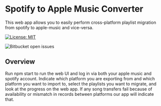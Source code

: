 # Spotify to Apple Music Converter

This web app allows you to easily perform cross-platform playlist migration from spotify to apple-music and vice-versa.

[![License: MIT](https://img.shields.io/badge/License-MIT-yellow.svg)](https://opensource.org/licenses/MIT)

![Bitbucket open issues](https://img.shields.io/bitbucket/issues/Beza4598/spotify_apple_converter)

## Overview

Run npm start to run the web UI and log in via both your apple music and spotify account. Indicate which platform you are exporting from and which platform you want to import to, select the playlists you want to migrate, and look at the progress on the web app. If any song transfers fail because of availability or mismatch in records between platforms our app will indicate that.
